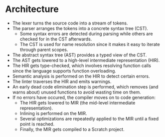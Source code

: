 # Architecture

- The lexer turns the source code into a stream of tokens.
- The parser arranges the tokens into a concrete syntax tree (CST).
  - Some syntax errors are detected during parsing while others are checked for
    in the CST afterwards.
  - The CST is used for name resolution since it makes it easy to iterate
    through parent scopes.
- The abstract syntax tree (AST) provides a typed view of the CST.
- The AST gets lowered to a high-level intermediate representation (HIR).
- The HIR gets type-checked, which involves resolving function calls since the
  language supports function overloading.
- Semantic analysis is performed on the HIR to detect certain errors.
- The linter traverses the HIR and emits warnings.
- An early dead code elimination step is performed, which removes (and warns
  about) unused functions to avoid wasting time on them.
- If no errors have occured, the compiler moves on to code generation:
  - The HIR gets lowered to MIR (the mid-level intermediate representation).
  - Inlining is performed on the MIR.
  - Several optimizations are repeatedly applied to the MIR until a fixed point
    is reached.
  - Finally, the MIR gets compiled to a Scratch project.
